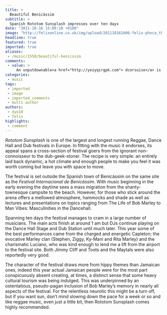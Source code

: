 ```yaml
---
title: >
  Beautiful Benicàssim
subtitle: >
  Spanish Rototom Sunsplash impresses over ten days
date: "2011-10-16 15:08:10 +0100"
image: "http://felixonline.co.uk/img/upload/201110161606-felix-phoca_thumb_l_sun09_riddimcolony_009_ls.jpg"
headline: true
featured: true
imported: true
aliases:
 - /music/1550/beautiful-benicssim
comments:
 - value: >
     An unputdownable<a href="http://yezyqirgpk.com"> dcorsuise</a> is couturier remark. I cerebrate that you should pen writer on this matter, it might not be a bias dominate but mostly grouping are not enough to speak on such topics. To the next. Cheers like your Performance Videos | Andy Bassford.
categories:
 - music
tags:
 - imported
 - image
 - imported_comments
 - multi-author
authors:
 - dyo10
 - felix
highlights:
 - comment
---
```


_Rototom Sunsplash_ is one of the largest and longest running Reggae, Dance Hall and Dub festivals in Europe. In fitting with the music it endorses, its appeal spans a cross-section of festival goers from the ignorant non-connoisseur to the dub-geek-stoner. The recipe is very simple: an entirely laid back dynamic, a hot climate and enough people to make you feel it was worth coming but leave you with space to move.

The festival is set outside the Spanish town of Benicàssim on the same site as the _Festival Internacional de Benicàssim_. With music beginning in the early evening the daytime sees a mass migration from the shanty-townesque campsite to the beach. However, for those who stick around the arena offers a mellowed atmosphere, hammocks and shade as well as lectures and presentations on topics ranging from The Life of Bob Marley to Man Vibes: Masculinities in the Dancehall.

Spanning ten days the festival manages to cram in a large number of musicians. The main acts finish at around 1 am but DJs continue playing on the Dance Hall Stage and Dub Station until much later. This year some of the best performances came from the charged and energetic Capleton; the evocative Marley clan (Stephen, Ziggy, Ky-Mani and Rita Marley) and the charismatic Luciano, who was kind enough to lend me a lift from the airport to the festival site. Both Jimmy Cliff and Toots and the Maytals were also reportedly very good.

The character of the festival draws more from hippy themes than Jamaican ones, indeed this year actual Jamaican people were for the most part conspicuously absent creating, at times, a distinct sense that some heavy cultural tourism was being indulged. This was underpinned by an ostentatious, pseudo-pagan inclusion of Bob Marley’s memory in nearly all aspects of the festival. For the relentless neurotic this might be a turn off, but if you want sun, don’t mind slowing down the pace for a week or so and like reggae music, even just a little bit, then Rototom Sunsplash comes highly recommended.
